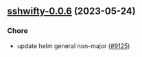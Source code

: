 

## [sshwifty-0.0.6](https://github.com/truecharts/charts/compare/sshwifty-0.0.5...sshwifty-0.0.6) (2023-05-24)

### Chore

- update helm general non-major ([#9125](https://github.com/truecharts/charts/issues/9125))
  
  